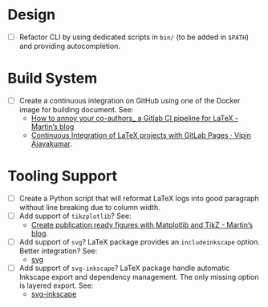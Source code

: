 # Design

- [ ] Refactor CLI by using dedicated scripts in `bin/` (to be added in
  `$PATH`) and providing autocompletion.

# Build System

- [ ] Create a continuous integration on GitHub using one of the Docker image
  for building document. See:
  - [How to annoy your co-authors_ a Gitlab CI pipeline for LaTeX - Martin’s blog](https://blog.martisak.se/2020/05/11/gitlab-ci-latex-pipeline/)
  - [Continuous Integration of LaTeX projects with GitLab Pages · Vipin Ajayakumar](https://www.vipinajayakumar.com/continuous-integration-of-latex-projects-with-gitlab-pages.html).

# Tooling Support

- [ ] Create a Python script that will reformat LaTeX logs into good paragraph
  without line breaking due to column width.
- [ ] Add support of `tikzplotlib`? See:
  - [Create publication ready figures with Matplotlib and TikZ - Martin’s blog](https://blog.martisak.se/2019/09/29/publication_ready_figures/).
- [ ] Add support of `svg`? LaTeX package provides an `includeinkscape` option.
  Better integration? See:
  - [svg](https://mirrors.ircam.fr/pub/CTAN/graphics/svg/doc/svg.pdf)
- [ ] Add support of `svg-inkscape`? LaTeX package handle automatic Inkscape
  export and dependency management. The only missing option is layered
  export. See:
  - [svg-inkscape](https://www.ctan.org/pkg/svg-inkscape) 
